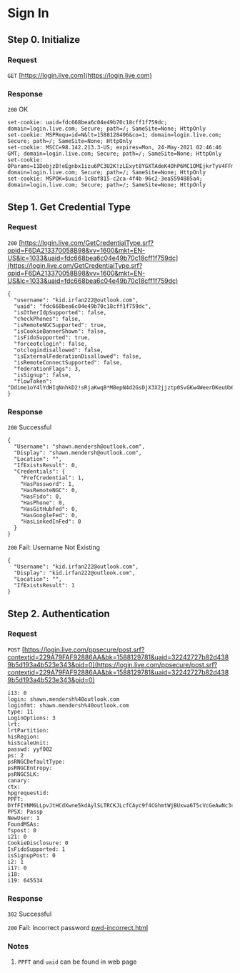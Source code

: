 
# Sign In

## Step 0. Initialize

### Request

`GET` [https://login.live.com](https://login.live.com)

### Response

`200` OK
```
set-cookie: uaid=fdc668bea6c04e49b70c18cff1f759dc; domain=login.live.com; Secure; path=/; SameSite=None; HttpOnly
set-cookie: MSPRequ=id=N&lt=1588128406&co=1; domain=login.live.com; Secure; path=/; SameSite=None; HttpOnly
set-cookie: MSCC=98.142.213.3-US; expires=Mon, 24-May-2021 02:46:46 GMT; domain=login.live.com; Secure; path=/; SameSite=None; HttpOnly
set-cookie: OParams=11DebjzB!eEgnbx1izu6PC3U2K!zLExyt8YGXTAdeK4OhP6MC1OMEjkrTyV4FFm6*J5YuIfaAxSKBdiQ4mda!faSH5ElZCD1IuLMEV5Uu7vZRoO*JnE4GhZzRDWo74eC1uUyUZws5p0S7urBjCtNiZ0Ae!UwpkexbLbJtR4ztf!aJY!0FS*Ib6haILGxx6oJVhwMKkc*4SbZzpy6Vn89XFixk$; domain=login.live.com; Secure; path=/; SameSite=None; HttpOnly
set-cookie: MSPOK=$uuid-1c8af815-c2ca-4f4b-96c2-3ea5594885a4; domain=login.live.com; Secure; path=/; SameSite=None; HttpOnly
```


## Step 1. Get Credential Type

### Request
`200` [https://login.live.com/GetCredentialType.srf?opid=F6DA213370058B98&vv=1600&mkt=EN-US&lc=1033&uaid=fdc668bea6c04e49b70c18cff1f759dc](https://login.live.com/GetCredentialType.srf?opid=F6DA213370058B98&vv=1600&mkt=EN-US&lc=1033&uaid=fdc668bea6c04e49b70c18cff1f759dc)

```
{
  "username": "kid.irfan222@outlook.com",
  "uaid": "fdc668bea6c04e49b70c18cff1f759dc",
  "isOtherIdpSupported": false,
  "checkPhones": false,
  "isRemoteNGCSupported": true,
  "isCookieBannerShown": false,
  "isFidoSupported": true,
  "forceotclogin": false,
  "otclogindisallowed": false,
  "isExternalFederationDisallowed": false,
  "isRemoteConnectSupported": false,
  "federationFlags": 3,
  "isSignup": false,
  "flowToken": "Ddime1oY4lYdHIqNnhkD2!sRjaKwq8*M8epN4d2GsDjX3X2jjztp0SvGKw4WeerDKeuUb6JMss7gHxIWc4B6PzRztIC0KFyiYQDpLib1B!*1W0pEUEnypPsM!1D6UwwURo1JqYMbz7!ew6uv4FFlgHfyL9nzmdnsHViDU3ZpEPbMroxOapEGAeCkmRdioAdk0j*GBwXnBWN7EQHScNsfT*5wI7EWQnFO*Jb5u9aZEhxKcKVubKLqMT0ASYUivJ*ssg$$"
}
```

### Response

`200` Successful
```
{
  "Username": "shawn.mendersh@outlook.com",
  "Display": "shawn.mendersh@outlook.com",
  "Location": "",
  "IfExistsResult": 0,
  "Credentials": {
    "PrefCredential": 1,
    "HasPassword": 1,
    "HasRemoteNGC": 0,
    "HasFido": 0,
    "HasPhone": 0,
    "HasGitHubFed": 0,
    "HasGoogleFed": 0,
    "HasLinkedInFed": 0
  }
}
```

`200` Fail: Username Not Existing
```
{
  "Username": "kid.irfan222@outlook.com",
  "Display": "kid.irfan222@outlook.com",
  "Location": "",
  "IfExistsResult": 1
}
```

## Step 2. Authentication

### Request

`POST` [https://login.live.com/ppsecure/post.srf?contextid=229A79FAF92886AA&bk=1588129781&uaid=32242727b82d4389b5d193a4b523e343&pid=0](https://login.live.com/ppsecure/post.srf?contextid=229A79FAF92886AA&bk=1588129781&uaid=32242727b82d4389b5d193a4b523e343&pid=0)

```
i13: 0
login: shawn.mendersh%40outlook.com
loginfmt: shawn.mendersh%40outlook.com
type: 11
LoginOptions: 3
lrt: 
lrtPartition: 
hisRegion: 
hisScaleUnit: 
passwd: yyf002
ps: 2
psRNGCDefaultType: 
psRNGCEntropy: 
psRNGCSLK: 
canary: 
ctx: 
hpgrequestid: 
PPFT: DYfFIYNM6LLpvJtHCdXwne5kdAylSLTRCKJLcfCAyc9f4CGhmtWjBUxwa6T5cVcGeAwNc3c9EvmKM78V8v8l1p46Zc%21smwIAcJ3fBTGFuZjQ*MoJb5dxz8F4nQBTLOsTej3UCYhC0BSCT*uCkFVSa8qewbrDa*oElhcfAtN2%21Q9pnOFkQ2q2hcL5RdfTW9NrwBRXpvBKASF*CcmdmWoapikv9nrp4ffR67SqqKl8TAP*hZtAFHWZpa2n96iFzo10mQ%24%24
PPSX: Passp
NewUser: 1
FoundMSAs: 
fspost: 0
i21: 0
CookieDisclosure: 0
IsFidoSupported: 1
isSignupPost: 0
i2: 1
i17: 0
i18: 
i19: 645534
```

### Response

`302` Successful


`200` Fail: Incorrect password
[pwd-incorrect.html](pwd-incorrect.html)

### Notes
1. `PPFT` and `uaid` can be found in web page